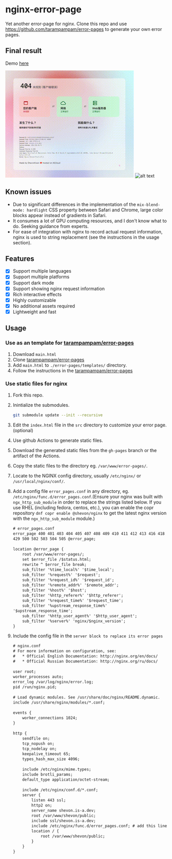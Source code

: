 # nginx-error-page

Yet another error-page for nginx. Clone this repo and use https://github.com/tarampampam/error-pages to generate your own error pages.

## Final result

Demo [here](https://shevonkuan.github.io/nginx-error-page/)

![alt text](light.gif)
![alt text](dark.gif)

## Known issues

-   Due to significant differences in the implementation of the `mix-blend-mode: hardlight` CSS property between Safari and Chrome, large color blocks appear instead of gradients in Safari.
-   It consumes a lot of GPU computing resources, and I don't know what to do. Seeking guidance from experts.
-   For ease of integration with nginx to record actual request information, nginx is used to string replacement (see the instructions in the usage section).

## Features

-   [x] Support multiple languages
-   [x] Support multiple platforms
-   [x] Support dark mode
-   [x] Support showing nginx request information
-   [x] Rich interactive effects
-   [x] Highly customizable
-   [x] No additional assets required
-   [x] Lightweight and fast

## Usage

### Use as an template for [tarampampam/error-pages](https://github.com/tarampampam/error-pages)

1. Download `main.html`
2. Clone [tarampampam/error-pages](https://github.com/tarampampam/error-pages)
3. Add `main.html` to `./error-pages/templates/` directory.
4. Follow the instructions in the [tarampampam/error-pages](https://github.com/tarampampam/error-pages)

### Use static files for nginx

1. Fork this repo.
2. Inintialize the submodules.
    ```bash
    git submodule update --init --recursive
    ```
3. Edit the `index.html` file in the `src` directory to customize your error page.(optional)
4. Use github Actions to generate static files.
5. Download the generated static files from the `gh-pages` branch or the artifact of the Actions.
6. Copy the static files to the directory eg. `/var/www/error-pages/`.
7. Locate to the NGINX config directory, usually `/etc/nginx/` or `/usr/local/nginx/conf/`.
8. Add a config file `error_pages.conf` in any directory, eg. `/etc/nginx/func.d/error_pages.conf`.(Ensure your nginx was built with `ngx_http_sub_module` in order to replace the strings listed below. If you use RHEL (including fedora, centos, etc.), you can enable the copr repository `dnf copr enable @shevon/nginx` to get the latest nginx version with the `ngx_http_sub_module` module.)

    ```nginx
    # error_pages.conf
    error_page 400 401 403 404 405 407 408 409 410 411 412 413 416 418 429 500 502 503 504 505 @error_page;

    location @error_page {
        root /var/www/error-pages/;
        set $error_file /$status.html;
        rewrite ^ $error_file break;
        sub_filter '%time_local%' '$time_local';
        sub_filter '%request%' '$request';
        sub_filter '%request_id%' '$request_id';
        sub_filter '%remote_addr%' '$remote_addr';
        sub_filter '%host%' '$host';
        sub_filter '%http_referer%' '$http_referer';
        sub_filter '%request_time%' '$request_time';
        sub_filter '%upstream_response_time%' '$upstream_response_time';
        sub_filter '%http_user_agent%' '$http_user_agent';
        sub_filter '%server%' 'nginx/$nginx_version';
    }
    ```

9. Include the config file in the `server block to replace its error pages`

    ```nginx
    # nginx.conf
    # For more information on configuration, see:
    #   * Official English Documentation: http://nginx.org/en/docs/
    #   * Official Russian Documentation: http://nginx.org/ru/docs/

    user root;
    worker_processes auto;
    error_log /var/log/nginx/error.log;
    pid /run/nginx.pid;

    # Load dynamic modules. See /usr/share/doc/nginx/README.dynamic.
    include /usr/share/nginx/modules/*.conf;

    events {
        worker_connections 1024;
    }

    http {
        sendfile on;
        tcp_nopush on;
        tcp_nodelay on;
        keepalive_timeout 65;
        types_hash_max_size 4096;

        include /etc/nginx/mime.types;
        include brotli_params;
        default_type application/octet-stream;

        include /etc/nginx/conf.d/*.conf;
        server {
            listen 443 ssl;
            http2 on;
            server_name shevon.is-a.dev;
            root /var/www/shevon/public;
            include ssl/shevon.is-a.dev;
            include /etc/nginx/func.d/error_pages.conf; # add this line
            location / {
                root /var/www/shevon/public;
            }
        }
    }
    ```
